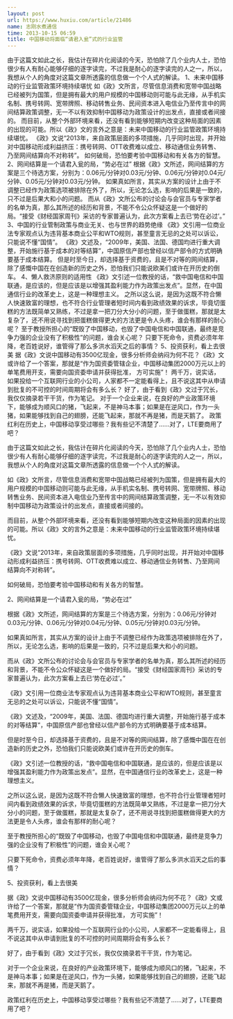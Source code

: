 ```yaml
---
layout: post
url: https://www.huxiu.com/article/21486
name: 志刚水煮通信
time: 2013-10-15 06:59
title: 中国移动将面临“请君入瓮”式的行业监管
---
```

由于这篇文如此之长，我估计在碎片化阅读的今天，恐怕除了几个业内人士，恐怕很少有人有耐心能够仔细的逐字读完，不过我是耐心的逐字读完的人之一，所以，我想从个人的角度对这篇文章所透露的信息做一个个人式的解读。 1、未来中国移动的行业监管政策环境持续堪忧 如《政》文所言，尽管信息消费和宽带中国战略已经被列为国策，但是拥有最大的用户规模的中国移动则可能与此无缘，从手机实名制、携号转网、宽带牌照、移动转售业务、民间资本进入电信业乃至传言中的网间结算政策调整，无一不以有效抑制中国移动为政策设计的出发点，直接或者间接的。 而目前，从整个外部环境来看，还没有看到能够短期内改变这种局面的因素的出现的可能。所以《政》文的言外之意是：未来中国移动的行业监管政策环境持续堪忧。 《政》文说“2013年，来自政策层面的多项措施，几乎同时出现，并开始对中国移动形成利益挤压：携号转网、OTT收费难以成立、移动通信业务转售、乃至网间结算向不对称转”。 如何破局，恐怕要考验中国移动和有关各方的智慧。 2、网间结算是一个请君入瓮的局，“势必在过” 根据《政》文所述，网间结算的方案是三个待选方案，分别为：0.06元/分钟对0.03元/分钟、0.06元/分钟对0.04元/分钟、0.05元/分钟对0.03元/分钟。 如果真如所言，其实从方案的设计上由于不调整已经作为政策选项被排除在外了，所以，无论怎么选，影响的后果是一致的，只不过是后果大和小的问题。 而从《政》文所公布的讨论会与会官员与专家学者的名单为真，那么其所述的经历和背景，不能不令公众怀疑这是一个做好的局。“接受《财经国家周刊》采访的专家普遍认为，此次方案看上去已‘势在必过’。” 3、中国的行业管制政策与商业无关、也与世界的趋势绝缘 《政》文引用一位商业法专家观点认为违背基本商业公平和WTO规则，甚至童言无忌的之处可以诉讼，只能说不懂“国情”。 《政》文述及，“2009年，美国、法国、德国均进行重大调整，开始施行基于成本的对等结算”，中国原信产部也曾经以信产部令的方式明确要基于成本结算。 但是时至今日，却选择基于资费的，且是不对等的网间结算，除了感慨中国在在创造新的历史之外，恐怕我们只能说欧美们或许在开历史的倒车。 4、懒人救济原则的适用性 《政》文引述一位教授的话，“救中国电信和中国联通，是应该的，但是应该是以增强其盈利能力作为政策出发点”。显然，在中国通信行业的改革史上，这是一种理想主义。 之所以这么说，是因为这既不符合懒人快速致富的理想，也不符合行业管理者短时间内看到政绩效果的诉求，毕竟切蛋糕的方法既简单又熟练，不过是拿一把刀分大分小的问题，至于做蛋糕，那就是太复杂了，还不用说寻找到把蛋糕做得更大的方法更是令人头疼，谁会有那样的耐心呢？ 至于教授所担心的“既毁了中国移动，也毁了中国电信和中国联通，最终是竞争力强的企业没有了积极性”的问题，谁会关心呢？ 只要下死命令，资费必须年年降，老百姓说好，谁管得了那么多洪水滔天之后的事情？ 5、投资获利，看上去很美 据《政》文说中国移动有3500亿现金，很多分析师会纳闷为何不花？《政》文或许给了一个答案，那就是“作为国资委管辖企业，中国移动集团2000万元以上的单笔费用开支，需要向国资委申请并获得批准， 方可实施”！ 两千万，说实话，如果投给一个互联网行业的小公司，人家都不一定能看得上，且不说这其中从申请到批复的不可控的时间周期将会有多么长？ 好了，由于看到《政》文过于冗长，我仅仅摘录若干干货，作为笔记。 对于一个企业来说，在良好的产业政策环境下，能够成为顺风口的猪，飞起来，不是神马本事；如果是在逆风口，作为一头猪，如果能够找到自己的翅膀，还能飞起来，那就不再是猪，而是天鹅了。 政策红利在历史上，中国移动享受过哪些？我有些记不清楚了......对了，LTE要商用了吧？

由于这篇文如此之长，我估计在碎片化阅读的今天，恐怕除了几个业内人士，恐怕很少有人有耐心能够仔细的逐字读完，不过我是耐心的逐字读完的人之一，所以，我想从个人的角度对这篇文章所透露的信息做一个个人式的解读。

如《政》文所言，尽管信息消费和宽带中国战略已经被列为国策，但是拥有最大的用户规模的中国移动则可能与此无缘，从手机实名制、携号转网、宽带牌照、移动转售业务、民间资本进入电信业乃至传言中的网间结算政策调整，无一不以有效抑制中国移动为政策设计的出发点，直接或者间接的。

而目前，从整个外部环境来看，还没有看到能够短期内改变这种局面的因素的出现的可能。所以《政》文的言外之意是：未来中国移动的行业监管政策环境持续堪忧。

《政》文说“2013年，来自政策层面的多项措施，几乎同时出现，并开始对中国移动形成利益挤压：携号转网、OTT收费难以成立、移动通信业务转售、乃至网间结算向不对称转”。

如何破局，恐怕要考验中国移动和有关各方的智慧。

2、网间结算是一个请君入瓮的局，“势必在过”

根据《政》文所述，网间结算的方案是三个待选方案，分别为：0.06元/分钟对0.03元/分钟、0.06元/分钟对0.04元/分钟、0.05元/分钟对0.03元/分钟。

如果真如所言，其实从方案的设计上由于不调整已经作为政策选项被排除在外了，所以，无论怎么选，影响的后果是一致的，只不过是后果大和小的问题。

而从《政》文所公布的讨论会与会官员与专家学者的名单为真，那么其所述的经历和背景，不能不令公众怀疑这是一个做好的局。“接受《财经国家周刊》采访的专家普遍认为，此次方案看上去已‘势在必过’。”

《政》文引用一位商业法专家观点认为违背基本商业公平和WTO规则，甚至童言无忌的之处可以诉讼，只能说不懂“国情”。

《政》文述及，“2009年，美国、法国、德国均进行重大调整，开始施行基于成本的对等结算”，中国原信产部也曾经以信产部令的方式明确要基于成本结算。

但是时至今日，却选择基于资费的，且是不对等的网间结算，除了感慨中国在在创造新的历史之外，恐怕我们只能说欧美们或许在开历史的倒车。

《政》文引述一位教授的话，“救中国电信和中国联通，是应该的，但是应该是以增强其盈利能力作为政策出发点”。显然，在中国通信行业的改革史上，这是一种理想主义。

之所以这么说，是因为这既不符合懒人快速致富的理想，也不符合行业管理者短时间内看到政绩效果的诉求，毕竟切蛋糕的方法既简单又熟练，不过是拿一把刀分大分小的问题，至于做蛋糕，那就是太复杂了，还不用说寻找到把蛋糕做得更大的方法更是令人头疼，谁会有那样的耐心呢？

至于教授所担心的“既毁了中国移动，也毁了中国电信和中国联通，最终是竞争力强的企业没有了积极性”的问题，谁会关心呢？

只要下死命令，资费必须年年降，老百姓说好，谁管得了那么多洪水滔天之后的事情？

5、投资获利，看上去很美

据《政》文说中国移动有3500亿现金，很多分析师会纳闷为何不花？《政》文或许给了一个答案，那就是“作为国资委管辖企业，中国移动集团2000万元以上的单笔费用开支，需要向国资委申请并获得批准， 方可实施”！

两千万，说实话，如果投给一个互联网行业的小公司，人家都不一定能看得上，且不说这其中从申请到批复的不可控的时间周期将会有多么长？

好了，由于看到《政》文过于冗长，我仅仅摘录若干干货，作为笔记。

对于一个企业来说，在良好的产业政策环境下，能够成为顺风口的猪，飞起来，不是神马本事；如果是在逆风口，作为一头猪，如果能够找到自己的翅膀，还能飞起来，那就不再是猪，而是天鹅了。

政策红利在历史上，中国移动享受过哪些？我有些记不清楚了......对了，LTE要商用了吧？

